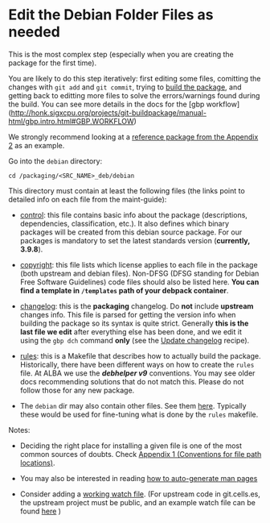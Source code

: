 # Edit the Debian Folder Files as needed

This is the most complex step (especially when you are creating the package for 
the first time). 

You are likely to do this step iteratively: 
first editing some files, comitting the changes with `git add` and `git commit`,
trying to [build the package](recipe.Build_package.md),
and getting back to editting more files to solve the errors/warnings found 
during the build. You can see more details in the docs for the [gbp workflow]
(http://honk.sigxcpu.org/projects/git-buildpackage/manual-html/gbp.intro.html#GBP.WORKFLOW)

We strongly recommend looking at a [reference package from the Appendix  2](Appendix_2.md) 
as an example. 

Go into the `debian` directory:
```
cd /packaging/<SRC_NAME>_deb/debian
```

This directory must contain at least the following files (the links point 
to detailed info on each file from the maint-guide): 

- [control](https://www.debian.org/doc/manuals/maint-guide/dreq.en.html#control): 
this file contains basic info about the package (descriptions, dependencies, 
classification, etc.). It also defines which binary packages will be created 
from this debian source package. For our packages is mandatory to set the latest
standards version (**currently, 3.9.8**).

- [copyright](https://www.debian.org/doc/manuals/maint-guide/dreq.en.html#copyright): 
this file lists which license applies to each file in the package (both upstream
and debian files). Non-DFSG (DFSG standing for Debian Free Software Guidelines) 
code files should also be listed here. **You can find a template in `/templates` path of your
debpack container**.

- [changelog](https://www.debian.org/doc/manuals/maint-guide/dreq.en.html#changelog): 
this is the **packaging** changelog. Do **not** include **upstream** changes info.
This file is parsed for getting the version info when building the package so 
its syntax is quite strict. Generally **this is the last file we edit** after 
everything else has been done, and we edit it using the `gbp dch` command 
**only** (see the [Update changelog](recipe.Update_changelog_and_tag.md) recipe).

- [rules](https://www.debian.org/doc/manuals/maint-guide/dreq.en.html#rules): 
this is a Makefile that describes how to actually build the package. 
Historically, there have been different ways on how to create the `rules` file. 
At ALBA we use the ***debhelper v9*** conventions. You may see older docs 
recommending solutions that do not match this. Please do not follow those for 
any new package.

- The `debian` dir may also contain other files. See them [here](https://www.debian.org/doc/manuals/maint-guide/dother.en.html). 
Typically these would be used for fine-tuning what is done by the `rules` 
makefile.

Notes:

- Deciding the right place for installing a given file is one of the most common
sources of doubts. Check [Appendix 1 (Conventions for file path locations)](Appendix_1.md).

- You may also be interested in reading [how to auto-generate man pages](recipe.Autogenerating_manpages.md)

- Consider adding a [working watch file](https://wiki.debian.org/debian/watch). 
(For upstream code in git.cells.es, the upstream project must be public, and an 
example watch file can be found [here](https://git.cells.es/ctpkg/linacgui_deb/blob/46ffecf544cd5381ecb799e7d32c1e0126164dc8/debian/watch) )
